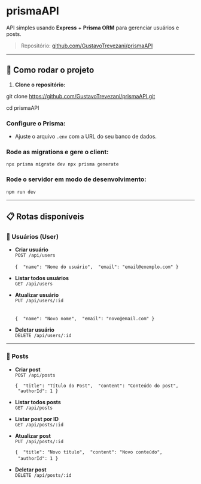 # prismaAPI

API simples usando **Express** + **Prisma ORM** para gerenciar usuários e posts.

> Repositório: [github.com/GustavoTrevezani/prismaAPI](https://github.com/GustavoTrevezani/prismaAPI)

---

## 🚀 Como rodar o projeto

1. **Clone o repositório:**

git clone https://github.com/GustavoTrevezani/prismaAPI.git

cd prismaAPI

### Configure o Prisma:

*   Ajuste o arquivo `.env` com a URL do seu banco de dados.

### Rode as migrations e gere o client:

`npx prisma migrate dev npx prisma generate`

### Rode o servidor em modo de desenvolvimento:

`npm run dev`

---

## 📋 Rotas disponíveis

### 🧑 Usuários (User)

*   **Criar usuário**  
    `POST /api/users`
    
    `{  "name": "Nome do usuário",  "email": "email@exemplo.com" }` 
    
*   **Listar todos usuários**  
    `GET /api/users`
*   **Atualizar usuário**  
    `PUT /api/users/:id`  
     
    
    `{  "name": "Novo nome",  "email": "novo@email.com" }` 
    
*   **Deletar usuário**  
    `DELETE /api/users/:id`

---

### 📝 Posts

*   **Criar post**  
    `POST /api/posts`


    
    `{  "title": "Título do Post",  "content": "Conteúdo do post",  "authorId": 1 }`

*   **Listar todos posts**  
    `GET /api/posts`
*   **Listar post por ID**  
    `GET /api/posts/:id`
*   **Atualizar post**  
    `PUT /api/posts/:id`  
    
    `{  "title": "Novo título",  "content": "Novo conteúdo",  "authorId": 1 }` 
    
*   **Deletar post**  
    `DELETE /api/posts/:id`
